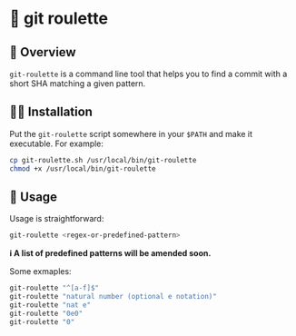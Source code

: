 # 🎰 git roulette

## 🎡 Overview

`git-roulette` is a command line tool that helps you to find a commit with a short SHA matching a given pattern.

## 👩‍💻 Installation

Put the `git-roulette` script somewhere in your `$PATH` and make it executable. For example:

```bash
cp git-roulette.sh /usr/local/bin/git-roulette
chmod +x /usr/local/bin/git-roulette
```

## 🎲 Usage

Usage is straightforward:

```bash
git-roulette <regex-or-predefined-pattern>
```

__ℹ A list of predefined patterns will be amended soon.__

Some exmaples:

```bash
git-roulette "^[a-f]$"
git-roulette "natural number (optional e notation)"
git-roulette "nat e"
git-roulette "0e0"
git-roulette "0"
```
